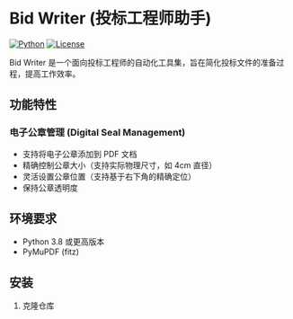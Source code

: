 # Bid Writer (投标工程师助手)

[![Python](https://img.shields.io/badge/Python-3.8%2B-blue)](https://www.python.org/)
[![License](https://img.shields.io/badge/License-MIT-green.svg)](LICENSE)

Bid Writer 是一个面向投标工程师的自动化工具集，旨在简化投标文件的准备过程，提高工作效率。

## 功能特性

### 电子公章管理 (Digital Seal Management)
- 支持将电子公章添加到 PDF 文档
- 精确控制公章大小（支持实际物理尺寸，如 4cm 直径）
- 灵活设置公章位置（支持基于右下角的精确定位）
- 保持公章透明度

## 环境要求

- Python 3.8 或更高版本
- PyMuPDF (fitz)

## 安装

1. 克隆仓库
